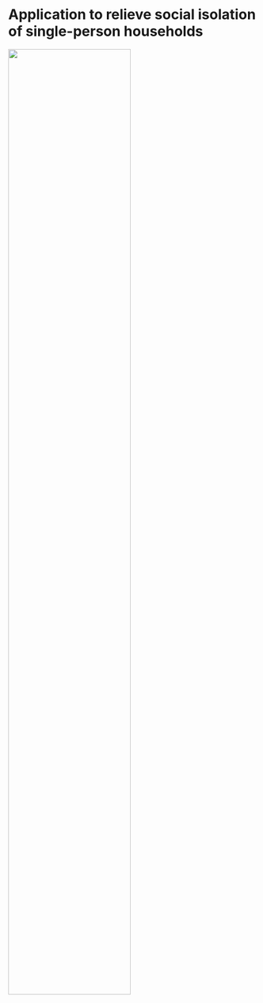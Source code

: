 # Application to relieve social isolation of single-person households
<img src="https://github.com/user-attachments/assets/9cac7f67-68a8-49d5-ab5c-8ce5029c1a5b" width=70%>
